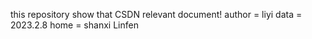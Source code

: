 this repository show that CSDN relevant document!
author = liyi
data = 2023.2.8
home = shanxi  Linfen
